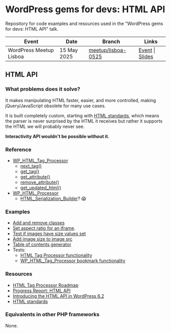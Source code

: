 # WordPress gems for devs: HTML API

Repository for code examples and resources used in the "WordPress gems for devs: HTML API" talk.

| Event  | Date | Branch | Links |
| --- | --- | --- | --- |
| WordPress Meetup Lisboa | 15 May 2025 | [meetup/lisboa-0525]() | [Event](https://www.meetup.com/wordpress-lisboa/events/307191616/) \| [Slides](https://docs.google.com/presentation/d/1oaKb1lBPcIZ-Fcby00k4gyS4TtE5cApb4xOb97qI7uQ/edit?usp=sharing) |

## HTML API

### What problems does it solve?

It makes manipulating HTML faster, easier, and more controlled, making jQuery/JavaScript obsolete for many use cases. 

It is built completely custom, starting with [HTML standards](https://html.spec.whatwg.org/), which means the parser is never surprised by the HTML it receives but rather it supports the HTML we will probably never see.

**Interactivity API wouldn't be possible without it.**

### Reference

- [WP_HTML_Tag_Processor](https://developer.wordpress.org/reference/classes/wp_html_tag_processor/)
  - [next_tag()](https://developer.wordpress.org/reference/classes/wp_html_tag_processor/next_tag/)
  - [get_tag()](https://developer.wordpress.org/reference/classes/wp_html_tag_processor/get_tag/)
  - [get_attribute()](https://developer.wordpress.org/reference/classes/wp_html_tag_processor/get_attribute/)
  - [remove_attribute()](https://developer.wordpress.org/reference/classes/wp_html_tag_processor/remove_attribute/)
  - [get_updated_html()](https://developer.wordpress.org/reference/classes/wp_html_tag_processor/get_updated_html/)
- [WP_HTML_Processor](https://developer.wordpress.org/reference/classes/wp_html_processor/)
  - [HTML_Serialization_Builder](https://gist.github.com/dmsnell/ff758c13e8d41bf9f0b75f3fd42ad1e5)? 😱

### Examples

- [Add and remove classes](https://developer.wordpress.org/reference/classes/wp_html_tag_processor/#modifying-css-classes-for-a-found-tag)
- [Set aspect ratio for an iframe](https://gist.github.com/zzap/827c34cf84c5dfef0230a3315805fe3b).
- [Test if images have size values set](https://gist.github.com/zzap/5cb8e0b798262c4d8f7ffe5a3a029933)
- [Add image size to image src](https://gist.github.com/zzap/8c673f6cc8bb10ca3bed82ac426dedd1)
- [Table of contents generator](https://github.com/WordPress/gutenberg/issues/61440#issuecomment-2107797038)
- Tests:
  - [HTML Tag Processor functionality](https://github.com/dmsnell/wordpress-develop/blob/aad531083a2eb33a051b1c8782a6c75a6d51c8b3/tests/phpunit/tests/html/wpHtmlTagProcessor.php)
  - [WP_HTML_Tag_Processor bookmark functionality](https://github.com/dmsnell/wordpress-develop/blob/aad531083a2eb33a051b1c8782a6c75a6d51c8b3/tests/phpunit/tests/html/wpHtmlTagProcessor-bookmark.php)

### Resources

- [HTML Tag Processor Roadmap](https://github.com/WordPress/gutenberg/issues/44410)
- [Progress Report: HTML API](https://make.wordpress.org/core/2023/08/19/progress-report-html-api/)
- [Introducing the HTML API in WordPress 6.2](https://make.wordpress.org/core/2023/03/07/introducing-the-html-api-in-wordpress-6-2/)
- [HTML standards](https://html.spec.whatwg.org/)

### Equivalents in other PHP frameworks

None.
